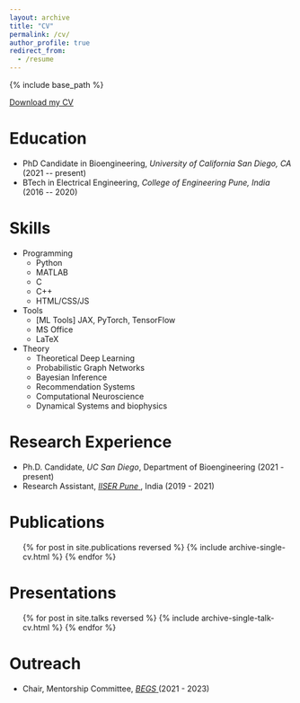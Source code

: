 ```yaml
---
layout: archive
title: "CV"
permalink: /cv/
author_profile: true
redirect_from:
  - /resume
---
```


{% include base_path %}

[Download my CV](/files/VJ_CV_Feb2025.pdf)

Education
======
- PhD Candidate in Bioengineering, _University of California San Diego, CA_ (2021 -- present)
- BTech in Electrical Engineering, _College of Engineering Pune, India_ (2016 -- 2020)

Skills
======
- Programming
  - Python
  - MATLAB
  - C
  - C++
  - HTML/CSS/JS
- Tools
  - [ML Tools] JAX, PyTorch, TensorFlow
  - MS Office
  - LaTeX
- Theory
  - Theoretical Deep Learning
  - Probabilistic Graph Networks
  - Bayesian Inference
  - Recommendation Systems
  - Computational Neuroscience 
  - Dynamical Systems and biophysics

Research Experience
======
- Ph.D. Candidate, _UC San Diego_, Department of Bioengineering (2021 - present)
- Research Assistant, <a href="https://sites.google.com/view/computationalneurobiologylab/people?authuser=0">_IISER Pune_ </a>, India (2019 - 2021)


Publications
======
  <ul>{% for post in site.publications reversed %}
    {% include archive-single-cv.html %}
  {% endfor %}</ul>
  
Presentations
======
  <ul>{% for post in site.talks reversed %}
    {% include archive-single-talk-cv.html  %}
  {% endfor %}</ul>
  
<!-- Teaching
======
  <ul>{% for post in site.teaching reversed %}
    {% include archive-single-cv.html %}
  {% endfor %}</ul> -->
  
Outreach
======
- Chair, Mentorship Committee, <a href = "https://www.facebook.com/BioeGradsUCSD">_BEGS_ </a> (2021 - 2023)
